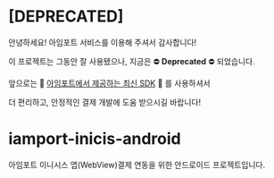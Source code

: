 # [DEPRECATED]

안녕하세요! 아임포트 서비스를 이용해 주셔서 감사합니다!

이 프로젝트는 그동안 잘 사용됐으나, 지금은 ⛔ **Deprecated** ⛔  되었습니다.

앞으로는 🌱 [아임포트에서 제공하는 최신 SDK][123] 🌱 를 사용하셔서 

더 편리하고, 안정적인 결제 개발에 도움 받으시길 바랍니다!

[123]: https://github.com/iamport/iamport-android


# iamport-inicis-android
아임포트 이니시스 앱(WebView)결제 연동을 위한 안드로이드 프로젝트입니다.
